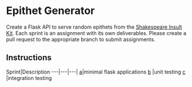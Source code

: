 # Epithet Generator

Create a Flask API to serve random epithets from the [Shakespeare Insult Kit](http://www.pangloss.com/seidel/shake_rule.html).
Each sprint is an assignment with its own deliverables. Please create a pull request to the appropriate branch to submit
assignments. 

## Instructions
Sprint|Description
---|---|---|
[a](https://github.com/KenzieAcademy/backend-epithet-generator/blob/master/instructions/sprint_a.md)|minimal flask applications
[b](https://github.com/KenzieAcademy/backend-epithet-generator/blob/sprint-b/instructions/sprint_b.md) |unit testing
[c](https://github.com/KenzieAcademy/backend-epithet-generator/blob/sprint-c/instructions/sprint_c.md) |integration testing
